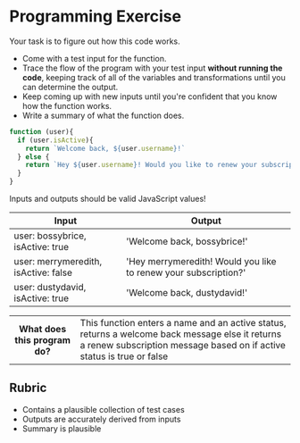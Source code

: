 # Programming Exercise

Your task is to figure out how this code works.

* Come with a test input for the function.
* Trace the flow of the program with your test input **without running the code**, keeping track of all of the variables and transformations until you can determine the output.
* Keep coming up with new inputs until you're confident that you know how the function works.
* Write a summary of what the function does.

```js
function (user){
  if (user.isActive){
    return `Welcome back, ${user.username}!`
  } else {
    return `Hey ${user.username}! Would you like to renew your subscription?`
  }
}
```

Inputs and outputs should be valid JavaScript values!

| Input | Output |
| ----- | ------ |
|user: bossybrice, isActive: true          | 'Welcome back, bossybrice!'       | 
|user: merrymeredith, isActive: false      | 'Hey merrymeredith! Would you like to renew your subscription?'      | 
|user: dustydavid, isActive: true          | 'Welcome back, dustydavid!'       | 

<table>
  <tr>
    <th>What does this program do?</th>
    <td>This function enters a name and an active status, returns a welcome back message else it returns a renew subscription message based on if active status is true or false</td>
  </tr>
</table>

## Rubric

* Contains a plausible collection of test cases
* Outputs are accurately derived from inputs
* Summary is plausible
